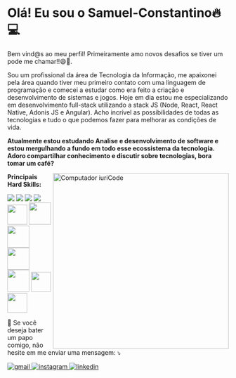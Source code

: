 # Olá! Eu sou o  <b> Samuel-Constantino🔥💻</b>

Bem vind@s ao meu perfil!
Primeiramente amo novos desafios se tiver um pode me chamar!!:smile::rofl:.

Sou um profissional da área de Tecnologia da Informação, me apaixonei pela área quando tiver meu primeiro contato com uma linguagem de programação e comecei a estudar como era feito a criação e desenvolvimento de sistemas e jogos.
Hoje em dia estou me especializando em desenvolvimento full-stack utilizando a stack JS (Node, React, React Native, Adonis JS e Angular). Acho incrível as possibilidades de todas as tecnologias e tudo o que podemos fazer para melhorar as condições de vida.

<b>Atualmente estou estudando Analise e desenvolvimento de software e estou mergulhando a fundo em todo esse ecossistema da tecnologia. Adoro compartilhar conhecimento e discutir sobre tecnologias, bora tomar um café?</b>

<img src="https://raw.githubusercontent.com/MicaelliMedeiros/micaellimedeiros/master/image/computer-illustration.png" min-width="400px" max-width="400px" width="400px" align="right" alt="Computador iuriCode">

<div>
  
<b> Principais Hard Skills: </b>

 <img src="https://img.icons8.com/color/48/000000/html-5--v1.png"/>
 <img src="https://img.icons8.com/color/48/000000/css3.png"/>
 <img src="https://img.icons8.com/color/48/000000/javascript--v2.png"/>
 <img src="https://img.icons8.com/color/48/000000/typescript.png"/>
 <img src="https://brandslogos.com/wp-content/uploads/images/large/angular-icon-logo.png" min-width="45px" max-width="45px" width="45px"/>
 <img src="https://www.designbust.com/download/240/png/php_icon512.png" min-width="50px" max-width="50px" width="50px"/>
 <img src="https://hackr.io/tutorials/adonis-js/logo-adonis-js.svg?ver=1557508193" min-width="50px" max-width="50px" width="50px"/>
 <img src="https://www.pngfind.com/pngs/m/685-6854994_react-logo-no-background-hd-png-download.png" max-width="50px" width="50px">
 <img src="https://assets.codepen.io/94311/internal/avatars/users/default.png?fit=crop&format=auto&height=256&version=1560265340&width=256" min-width="50px" max-width="50px" width="50px"/>
 <img src="https://cdn.iconscout.com/icon/free/png-256/flutter-3629369-3032362.png" min-width="45px" max-width="45px" width="45px"/>
 <img src="https://img.icons8.com/color/480/nodejs.png" min-width="45px" max-width="45px" width="45px"/>
  
  
  
  
  
  
   
  <p align="left">
  💌 Se você deseja bater um papo comigo, não hesite em me enviar uma mensagem: ⤵️
</p>

  
  <a href="mailto:sssamuell95@gmail.com"> <img src="https://img.shields.io/badge/Gmail-D14836?style=for-the-badge&logo=gmail&logoColor=white" alt="gmail" > </a>
  <a href="https://www.instagram.com/samuelconstantine_/"> <img src="https://img.shields.io/badge/Instagram-E4405F?style=for-the-badge&logo=instagram&logoColor=white" alt="instagram" > </a>
  <a href="https://www.linkedin.com/in/samuel-constantino-3b931b1b7/"> <img src="https://img.shields.io/badge/LinkedIn-0077B5?style=for-the-badge&logo=linkedin&logoColor=white" alt="linkedin" > </a>
<br>
  </div>
